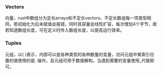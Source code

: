 ### Vectors

向量，rust中数组分为定长arrays和不定长vectors，不定长数组每一项类型相同，若初始化为后未赋值会报错，同时其容量会线性扩容，每次增加4个字节，故若知道数组长度，可在定义时传入数组长度，以提高运行效率。

### Tuples

元组，以( )表示，内部可以是各种类型的各种数量的变量，访问元组中某索引位置的值使用的是. 操作，且元组可用于数值解构，当遇到需要的变量使用_代替即可。



